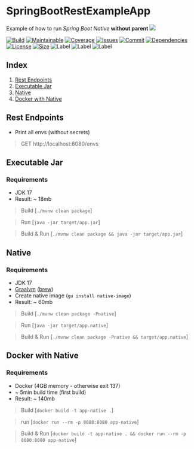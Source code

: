 # SpringBootRestExampleApp

Example of how to run *Spring Boot Native* **without parent**
[![](https://img.shields.io/static/v1?label=Sponsor&message=%E2%9D%A4&logo=GitHub&color=%23fe8e86)](https://github.com/sponsors/YunaBraska)

[![Build][build_shield]][build_link]
[![Maintainable][maintainable_shield]][maintainable_link]
[![Coverage][coverage_shield]][coverage_link]
[![Issues][issues_shield]][issues_link]
[![Commit][commit_shield]][commit_link]
[![Dependencies][dependency_shield]][dependency_link]
[![License][license_shield]][license_link]
[![Size][size_shield]][size_shield]
![Label][label_shield]
![Label][java_version]
![Label][spring_boot]

## Index

1. [Rest Endpoints](#rest-endpoints)
2. [Executable Jar](#executable-jar)
3. [Native](#native)
4. [Docker with Native](#docker-with-native)

## Rest Endpoints

* Print all envs (without secrets)

> GET http://localhost:8080/envs

## Executable Jar

### Requirements

* JDK 17
* Result: ~ 18mb

> Build [`./mvnw clean package`]

> Run [`java -jar target/app.jar`]

> Build & Run [`./mvnw clean package && java -jar target/app.jar`]

## Native

### Requirements

* JDK 17
* [Graalvm](https://www.graalvm.org/22.0/docs/getting-started/#install-graalvm) ([brew](https://github.com/graalvm/homebrew-tap))
* Create native image (`gu install native-image`)
* Result: ~ 60mb

> Build [`./mvnw clean package -Pnative`]

> Run [`java -jar target/app.native`]

> Build & Run [`./mvnw clean package -Pnative && target/app.native`]

## Docker with Native

### Requirements

* Docker (4GB memory - otherwise exit 137)
* ~ 5min build time (first build)
* Result: ~ 140mb

> Build [`docker build -t app-native .`]

> run [`docker run --rm -p 8080:8080 app-native`]

> Build & Run [`docker build -t app-native . && docker run --rm -p 8080:8080 app-native`]


[build_shield]: https://github.com/codespacedev/spring-boot-native-example/workflows/JAVA_RELEASE/badge.svg

[build_link]: https://github.com/codespacedev/spring-boot-native-example/actions?query=workflow%3AMVN_RELEASE

[maintainable_shield]: https://img.shields.io/codeclimate/maintainability/codespacedev/spring-boot-native-example?style=flat-square

[maintainable_link]: https://codeclimate.com/github/codespacedev/spring-boot-native-example/maintainability

[coverage_shield]: https://img.shields.io/codeclimate/coverage/codespacedev/spring-boot-native-example?style=flat-square

[coverage_link]: https://codeclimate.com/github/codespacedev/spring-boot-native-example/test_coverage

[issues_shield]: https://img.shields.io/github/issues/codespacedev/spring-boot-native-example?style=flat-square

[issues_link]: https://github.com/codespacedev/spring-boot-native-example/commits/main

[commit_shield]: https://img.shields.io/github/last-commit/codespacedev/spring-boot-native-example?style=flat-square

[commit_link]: https://github.com/codespacedev/spring-boot-native-example/issues

[license_shield]: https://img.shields.io/github/license/codespacedev/spring-boot-native-example?style=flat-square

[license_link]: https://github.com/codespacedev/spring-boot-native-example/blob/main/LICENSE

[dependency_shield]: https://img.shields.io/librariesio/github/codespacedev/spring-boot-native-example?style=flat-square

[dependency_link]: https://libraries.io/github/codespacedev/spring-boot-native-example

[central_shield]: https://img.shields.io/maven-central/v/berlin.yuna/spring-boot-native-example?style=flat-square

[central_link]:https://search.maven.org/artifact/berlin.yuna/spring-boot-native-example

[tag_shield]: https://img.shields.io/github/v/tag/codespacedev/spring-boot-native-example?style=flat-square

[tag_link]: https://github.com/codespacedev/spring-boot-native-example/releases

[javadoc_shield]: https://javadoc.io/badge2/berlin.yuna/spring-boot-native-example/javadoc.svg?style=flat-square

[javadoc_link]: https://javadoc.io/doc/berlin.yuna/spring-boot-native-example

[size_shield]: https://img.shields.io/github/repo-size/codespacedev/spring-boot-native-example?style=flat-square

[label_shield]: https://img.shields.io/badge/Dev-CodeSpace-blueviolet?style=flat-square

[gitter_shield]: https://img.shields.io/gitter/room/codespacedev/spring-boot-native-example?style=flat-square

[gitter_link]: https://gitter.im/spring-boot-native-example/Lobby

[java_version]: https://img.shields.io/badge/java-17-blueviolet?style=flat-square

[spring_boot]: https://img.shields.io/badge/springboot-3-blueviolet?style=flat-square
